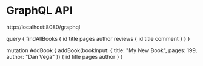 # GraphQL API

http://localhost:8080/graphql

query {
  findAllBooks {
    id
    title
    pages
    author
    reviews {
      id
      title
      comment
    }
  }
}

mutation AddBook {
  addBook(bookInput: { title: "My New Book", pages: 199, author: "Dan Vega" }) {
    id
    title
    pages
    author
  }
}

